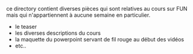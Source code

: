 ce directory contient diverses pièces qui sont relatives au cours sur FUN mais qui n'appartiennent à aucune semaine en particulier.

* le teaser
* les diverses descriptions du cours
* la maquette du powerpoint servant de fil rouge au début des vidéos
* etc..
